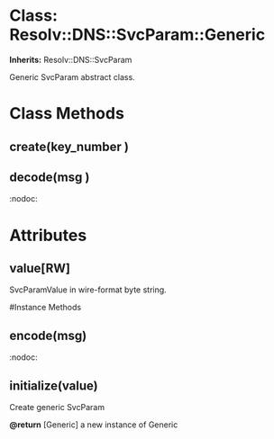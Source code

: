 # Class: Resolv::DNS::SvcParam::Generic
**Inherits:** Resolv::DNS::SvcParam
    

Generic SvcParam abstract class.


# Class Methods
## create(key_number ) [](#method-c-create)
## decode(msg ) [](#method-c-decode)
:nodoc:
# Attributes
## value[RW] [](#attribute-i-value)
SvcParamValue in wire-format byte string.


#Instance Methods
## encode(msg) [](#method-i-encode)
:nodoc:

## initialize(value) [](#method-i-initialize)
Create generic SvcParam

**@return** [Generic] a new instance of Generic

